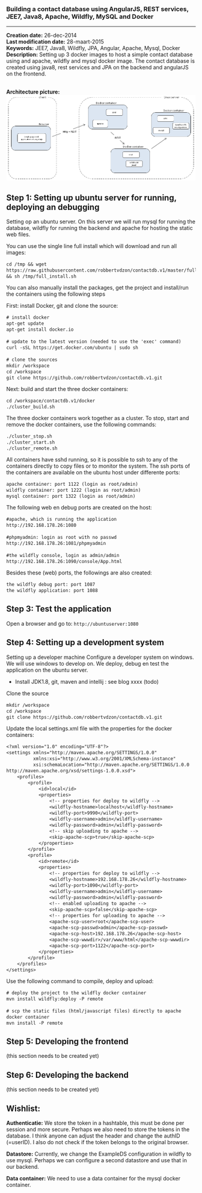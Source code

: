 ### Building a contact database using AngularJS, REST services, JEE7, Java8, Apache, Wildfly, MySQL and Docker


----------


**Creation date:** 26-dec-2014<br>
**Last modification date:** 28-maart-2015<br>
**Keywords:** JEE7, Java8, Wildfly, JPA, Angular, Apache, Mysql, Docker<br>
**Description:** Setting up 3 docker images to host a simple contact database using and apache, wildfly and mysql docker image. The contact database is created using java8, rest services and JPA on the backend and angularJS on the frontend.  
  

**Architecture picture:**
![alt tag](https://raw.githubusercontent.com/robbertvdzon/contactdb.v1/master/contactdatabase1-architecture.png)

Step 1: Setting up ubuntu server for running, deploying an debugging
------------------------------------------

Setting op an ubuntu server. On this server we will run mysql for running the database, wildfly for running the
backend and apache for hosting the static web files.


You can use the single line full install which will download and run all images:

    cd /tmp && wget https://raw.githubusercontent.com/robbertvdzon/contactdb.v1/master/full_install.sh && sh /tmp/full_install.sh

You can also manually install the packages, get the project and install/run the containers using the following steps

First: install Docker, git and clone the source:

    # install docker 
	apt-get update
	apt-get install docker.io

	# update to the latest version (needed to use the 'exec' command) 
    curl -sSL https://get.docker.com/ubuntu | sudo sh    

	# clone the sources
    mkdir /workspace    
    cd /workspace    
    git clone https://github.com/robbertvdzon/contactdb.v1.git
    


Next: build and start the three docker containers:

	cd /workspace/contactdb.v1/docker
	./cluster_build.sh

The three docker containers work together as a cluster.
To stop, start and remove the docker containers, use the following commands:

	./cluster_stop.sh 
	./cluster_start.sh 
	./cluster_remote.sh 


All containers have sshd running, so it is possible to ssh to any of the containers directly to copy files or to monitor the system. The ssh ports of the containers are available on the ubuntu host under differente ports: 

	apache container: port 1122 (login as root/admin)
	wildfly container: port 1222 (login as root/admin)
	mysql container: port 1322 (login as root/admin)

The following web en debug ports are created on the host:

	#apache, which is running the application
	http://192.168.178.26:1080

	#phpmyadmin: login as root with no passwd
	http://192.168.178.26:1081/phpmyadmin

	#the wildfly console, login as admin/admin
	http://192.168.178.26:1090/console/App.html

Besides these (web) ports, the followings are also created:

	the wildfly debug port: port 1087
	the wildfly application: port 1088

Step 3: Test the application
------------------------------------------
Open a browser and go to: `http://ubuntuserver:1080`


Step 4: Setting up a development system 
------------------------------------------

Setting up a developer machine Configure a developer system on windows.
We will use windows to develop on. We deploy, debug en test the application on the ubuntu server.

-   Install JDK1.8, git, maven and intellij : see blog xxxx (todo)

Clone the source

    mkdir /workspace    
    cd /workspace    
    git clone https://github.com/robbertvdzon/contactdb.v1.git

Update the local settings.xml file with the properties for the docker containers: 
	
	<?xml version="1.0" encoding="UTF-8"?>
	<settings xmlns="http://maven.apache.org/SETTINGS/1.0.0"
	          xmlns:xsi="http://www.w3.org/2001/XMLSchema-instance"
	          xsi:schemaLocation="http://maven.apache.org/SETTINGS/1.0.0 http://maven.apache.org/xsd/settings-1.0.0.xsd">
	    <profiles>
	        <profile>
	            <id>local</id>
	            <properties>
	                <!-- properties for deploy to wildfly -->
	                <wildfly-hostname>localhost</wildfly-hostname>
	                <wildfly-port>9990</wildfly-port>
	                <wildfly-username>admin</wildfly-username>
	                <wildfly-password>admin</wildfly-password>
	                <!-- skip uploading to apache -->
	                <skip-apache-scp>true</skip-apache-scp>
	            </properties>
	        </profile>
	        <profile>
	            <id>remote</id>
	            <properties>
	                <!-- properties for deploy to wildfly -->
	                <wildfly-hostname>192.168.178.26</wildfly-hostname>
	                <wildfly-port>1090</wildfly-port>
	                <wildfly-username>admin</wildfly-username>
	                <wildfly-password>admin</wildfly-password>
	                <!-- enabled uploading to apache -->
	                <skip-apache-scp>false</skip-apache-scp>
	                <!-- properties for uploading to apache -->
	                <apache-scp-user>root</apache-scp-user>
	                <apache-scp-passwd>admin</apache-scp-passwd>
	                <apache-scp-host>192.168.178.26</apache-scp-host>
	                <apache-scp-wwwdir>/var/www/html</apache-scp-wwwdir>
	                <apache-scp-port>1122</apache-scp-port>
	            </properties>
	        </profile>
	    </profiles>
	</settings>


Use the following command to compile, deploy and upload:

	# deploy the project to the wildfly docker container
	mvn install wildfly:deploy -P remote
	
	# scp the static files (html/javascript files) directly to apache docker container
	mvn install -P remote


Step 5: Developing the frontend
------------------------------

(this section needs to be created yet)


Step 6: Developing the backend
-------------------------------

(this section needs to be created yet)


Wishlist:
-------------------------------
**Authenticatie:**
We store the token in a hashtable, this must be done per session and more secure. Perhaps we also need to store the tokens in the database.
I think anyone can adjust the header and change the authID (=userID). I also do not check if the token belongs to the original browser.

**Datastore:**
Currently, we change the ExampleDS configuration in wildfly to use mysql. 
Perhaps we can configure a second datastore and use that in our backend.


**Data container:**
We need to use a data container for the mysql docker container.

